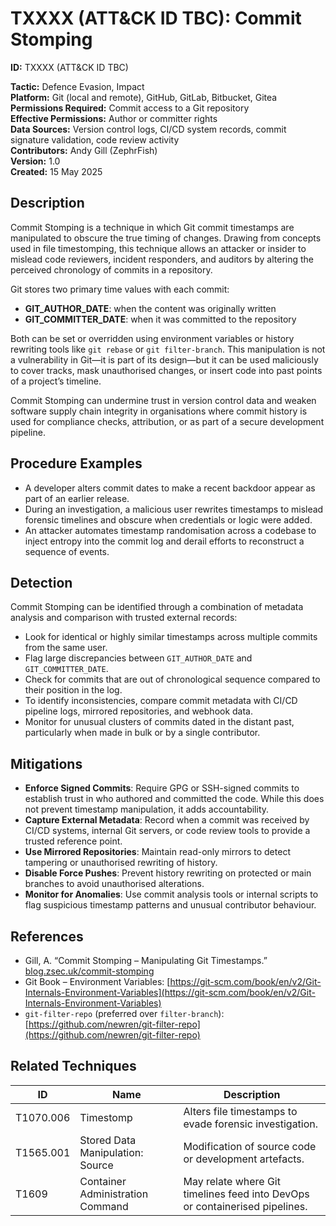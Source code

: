 # TXXXX (ATT&CK ID TBC): Commit Stomping

**ID:** TXXXX  (ATT&CK ID TBC) 

**Tactic:** Defence Evasion, Impact   
**Platform:** Git (local and remote), GitHub, GitLab, Bitbucket, Gitea  
**Permissions Required:** Commit access to a Git repository  
**Effective Permissions:** Author or committer rights  
**Data Sources:** Version control logs, CI/CD system records, commit signature validation, code review activity  
**Contributors:** Andy Gill (ZephrFish)  
**Version:** 1.0  
**Created:** 15 May 2025  



## Description

Commit Stomping is a technique in which Git commit timestamps are manipulated to obscure the true timing of changes. Drawing from concepts used in file timestomping, this technique allows an attacker or insider to mislead code reviewers, incident responders, and auditors by altering the perceived chronology of commits in a repository.

Git stores two primary time values with each commit:

- **GIT_AUTHOR_DATE**: when the content was originally written  
- **GIT_COMMITTER_DATE**: when it was committed to the repository

Both can be set or overridden using environment variables or history rewriting tools like `git rebase` or `git filter-branch`. This manipulation is not a vulnerability in Git—it is part of its design—but it can be used maliciously to cover tracks, mask unauthorised changes, or insert code into past points of a project’s timeline.

Commit Stomping can undermine trust in version control data and weaken software supply chain integrity in organisations where commit history is used for compliance checks, attribution, or as part of a secure development pipeline.


## Procedure Examples

- A developer alters commit dates to make a recent backdoor appear as part of an earlier release.  
- During an investigation, a malicious user rewrites timestamps to mislead forensic timelines and obscure when credentials or logic were added.  
- An attacker automates timestamp randomisation across a codebase to inject entropy into the commit log and derail efforts to reconstruct a sequence of events.

## Detection

Commit Stomping can be identified through a combination of metadata analysis and comparison with trusted external records:

- Look for identical or highly similar timestamps across multiple commits from the same user.  
- Flag large discrepancies between `GIT_AUTHOR_DATE` and `GIT_COMMITTER_DATE`.  
- Check for commits that are out of chronological sequence compared to their position in the log.  
- To identify inconsistencies, compare commit metadata with CI/CD pipeline logs, mirrored repositories, and webhook data.  
- Monitor for unusual clusters of commits dated in the distant past, particularly when made in bulk or by a single contributor.



## Mitigations

- **Enforce Signed Commits**: Require GPG or SSH-signed commits to establish trust in who authored and committed the code. While this does not prevent timestamp manipulation, it adds accountability.  
- **Capture External Metadata**: Record when a commit was received by CI/CD systems, internal Git servers, or code review tools to provide a trusted reference point.  
- **Use Mirrored Repositories**: Maintain read-only mirrors to detect tampering or unauthorised rewriting of history.  
- **Disable Force Pushes**: Prevent history rewriting on protected or main branches to avoid unauthorised alterations.  
- **Monitor for Anomalies**: Use commit analysis tools or internal scripts to flag suspicious timestamp patterns and unusual contributor behaviour.


## References

- Gill, A. “Commit Stomping – Manipulating Git Timestamps.” [blog.zsec.uk/commit-stomping](https://blog.zsec.uk/commit-stomping)  
- Git Book – Environment Variables: [https://git-scm.com/book/en/v2/Git-Internals-Environment-Variables](https://git-scm.com/book/en/v2/Git-Internals-Environment-Variables)  
- `git-filter-repo` (preferred over `filter-branch`): [https://github.com/newren/git-filter-repo](https://github.com/newren/git-filter-repo)



## Related Techniques

| ID         | Name                             | Description                                                                 |
|---|-|--|
| T1070.006  | Timestomp                        | Alters file timestamps to evade forensic investigation.                     |
|T1565.001  | Stored Data Manipulation: Source | Modification of source code or development artefacts.                      |
| T1609      | Container Administration Command | May relate where Git timelines feed into DevOps or containerised pipelines. |

